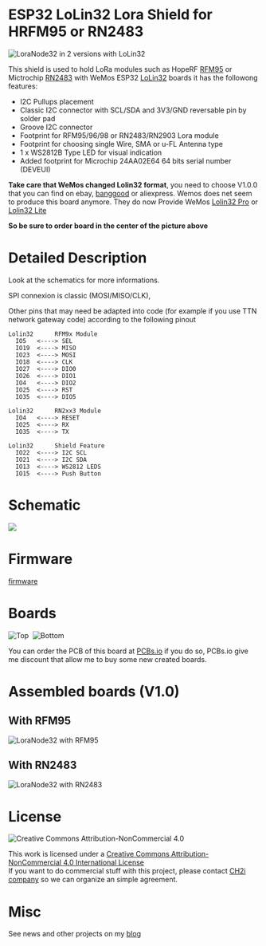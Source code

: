 # ESP32 LoLin32 Lora Shield for HRFM95 or RN2483
<img src="https://github.com/hallard/LoLin32-Lora/raw/master/pictures/LoLin32-Lora-both.jpg" alt="LoraNode32 in 2 versions with LoLin32">

This shield is used to hold LoRa modules such as HopeRF [RFM95][4] or Mictrochip [RN2483][7] with WeMos ESP32 [LoLin32][20] boards it has the followong features:
- I2C Pullups placement
- Classic I2C connector with SCL/SDA and 3V3/GND reversable pin by solder pad
- Groove I2C connector
- Footprint for RFM95/96/98 or RN2483/RN2903 Lora module
- Footprint for choosing single Wire, SMA or u-FL Antenna type 
- 1 x WS2812B Type LED for visual indication
- Added footprint for Microchip 24AA02E64 64 bits serial number (DEVEUI)

**Take care that WeMos changed Lolin32 format**, you need to choose V1.0.0 that you can find on ebay, [banggood][10] or aliexpress. Wemos does net seem to produce this board anymore. They do now Provide WeMos [Lolin32 Pro][21] or [Lolin32 Lite][22]

**So be sure to order board in the center of the picture above**

# Detailed Description

Look at the schematics for more informations.

SPI connexion is classic (MOSI/MISO/CLK), 

Other pins that may need be adapted into code (for example if you use TTN network gateway code) according to the following pinout

```
Lolin32      RFM9x Module
  IO5   <----> SEL 
  IO19  <----> MISO
  IO23  <----> MOSI
  IO18  <----> CLK
  IO27  <----> DIO0
  IO26  <----> DIO1
  IO4   <----> DIO2
  IO25  <----> RST
  IO35  <----> DIO5

Lolin32      RN2xx3 Module
  IO4   <----> RESET
  IO25  <----> RX
  IO35  <----> TX

Lolin32      Shield Feature
  IO22  <----> I2C SCL
  IO21  <----> I2C SDA
  IO13  <----> WS2812 LEDS
  IO15  <----> Push Button
```

# Schematic  

<img src="https://github.com/hallard/LoLin32-Lora/raw/master/pictures/LoLin32-Lora-sch.png">

# Firmware  

[firmware](https://github.com/hallard/LoLin32-Lora/tree/master/firmware)  

# Boards  

<img src="https://github.com/hallard/LoLin32-Lora/raw/master/pictures/LoLin32-Lora-top.png" alt="Top">&nbsp;
<img src="https://github.com/hallard/LoLin32-Lora/raw/master/pictures/LoLin32-Lora-bot.png" alt="Bottom">


You can order the PCB of this board at [PCBs.io][3] if you do so, PCBs.io give me discount that allow me to buy some new created boards.

# Assembled boards (V1.0)

## With RFM95

<img src="https://github.com/hallard/LoLin32-Lora/raw/master/pictures/LoLin32-Lora-RFM95-Assembled.jpg" alt="LoraNode32 with RFM95">

## With RN2483

<img src="https://github.com/hallard/LoLin32-Lora/raw/master/pictures/LoLin32-Lora-RN2483-Assembled.jpg" alt="LoraNode32 with RN2483">

# License

<img alt="Creative Commons Attribution-NonCommercial 4.0" src="https://i.creativecommons.org/l/by-nc/4.0/88x31.png">   

This work is licensed under a [Creative Commons Attribution-NonCommercial 4.0 International License](http://creativecommons.org/licenses/by-nc/4.0/)    
If you want to do commercial stuff with this project, please contact [CH2i company](https://ch2i.eu/en#support) so we can organize an simple agreement.

# Misc

See news and other projects on my [blog][2] 
 
[2]: https://hallard.me
[3]: https://PCBs.io/share/zO3Ye
[4]: http://www.hoperf.com/rf_transceiver/lora/
[5]: https://github.com/hallard/ESP-1ch-Gateway/
[6]: https://github.com/matthijskooijman/arduino-lmic/pull/34
[7]: https://www.microchip.com/wwwproducts/en/RN2483

[10]: http://www.banggood.com/WeMos-LOLIN32-V1_0_0-WiFi-Bluetooth-Board-Based-ESP-32-4MB-FLASH-p-1164252.html

[20]: https://wiki.wemos.cc/products:lolin32:lolin32
[21]: https://wiki.wemos.cc/products:lolin32:lolin32_pro
[22]: https://wiki.wemos.cc/products:lolin32:lolin32_lite